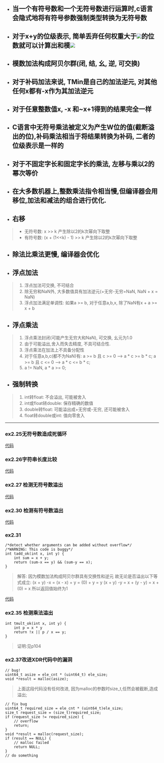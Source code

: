 - ## 当一个有符号数和一个无符号数进行运算时,c语言会隐式地将有符号参数强制类型转换为无符号数


- ## 对于x+y的位级表示, 简单丢弃任何权重大于![](http://chart.googleapis.com/chart?cht=tx&chl=2^{w-1})的位数就可以计算出和模![](http://chart.googleapis.com/chart?cht=tx&chl=2^{w})

- ## 模数加法构成阿贝尔群(闭, 结, 幺, 逆, 可交换)

- ## 对于补码加法来说, TMin是自己的加法逆元, 对其他任何x都有-x作为其加法逆元

- ## 对于任意整数值x, -x 和~x+1得到的结果完全一样

- ## C语言中无符号乘法被定义为产生W位的值(截断溢出的位),补码乘法相当于将结果转换为补码, 二者的位级表示是一样的

- ## 对于不固定字长和固定字长的乘法, 左移与乘以2的幂次等价

- ## 在大多数机器上,整数乘法指令相当慢,但编译器会用移位,加法和减法的组合进行优化.

- ## 右移
> - 无符号数: x >> k 产生除以2的k次幂向下取整
> - 有符号数: (x + (1<<k) - 1) >> k 产生除以2的k次幂向下取整
- ## 除法比乘法更慢, 编译器会优化

- ## 浮点加法
> 1. 浮点加法可交换, 不可结合
> 2. 除无穷和NaN外, 大多数值具有加法逆元(+无穷-无穷=NaN, NaN + x = NaN)
> 3. 浮点加法满足单调性:
> 如果a >= b, 对于任意a,b,x, 除了NaN有x + a >= x + b

- ## 浮点乘法
> 1. 浮点乘法封闭(可能产生无穷大和NaN), 可交换, 幺元为1.0
> 2. 由于可能溢出,舍入而失去精度, 不具可结合性.
> 3. 浮点乘法在加法上不具备分配性
> 4. 对于任意a,b,c(都不为NaN)有:
> a >= b 且 c >= 0 --> a * c >= b * c;
> a >= b 且 c <= 0 --> a * c <= b * c;
> 5. a != NaN, a * a >= 0;

- ## 强制转换
> 1. int转float: 不会溢出, 可能被舍入
> 2. int或float转double: 保存精确的数值
> 3. double转float: 可能溢出成+无穷或-无穷, 还可能被舍入
> 4. float转double或int: 值向零舍入



---
### ex2.25无符号数造成死循环

[代码](https://github.com/WallfacerRZD/CSAPP/blob/master/chapter2/ex2.25.c)

### ex2.26字符串长度比较
[代码](https://github.com/WallfacerRZD/CSAPP/blob/master/chapter2/ex2.26.c)

### ex2.27 检测无符号数溢出
[代码](https://github.com/WallfacerRZD/CSAPP/blob/master/chapter2/ex2.27.c)
### ex2.30 检测有符号数溢出
[代码](https://github.com/WallfacerRZD/CSAPP/blob/master/chapter2/ex2.30.c)

### ex2.31
```
/*detect whether arguments can be added without overflow*/
/*WARNING: This code is buggy*/
int tadd_ok(int x, int y) {
    int sum = x + y;
    return (sum-x == y) && (sum-y == x);
}
```
> 解答:
因为模数加法构成阿贝尔群具有交换性和逆元
> 故无论是否溢出以下等式成立:
> (x + y) -x = (x - x) + y = (0) + y = y
> (x + y) -y = x + (y - y) = x + (0) = x
> 所以返回值始终为1

[代码](https://github.com/WallfacerRZD/CSAPP/blob/master/chapter2/ex2.31.c)

### ex2.35 检测乘法溢出
```
int tmult_ok(int x, int y) {
    int p = x * y
    return !x || p / x == y;
}
```
> 证明:见p104

### ex2.37改进XDR代码中的漏洞
```
// bug!
uint64_t asize = ele_cnt * (uint64_t) ele_size;
void *result = malloc(asize);
```
> 上面这段代码没有任何改进, 因为malloc的参数时size_t,任然会被截断,造成溢出;

```
// fix bug
uint64_t required_size = ele_cnt * (uint64_t)ele_size;
size_t request_size = (size_t)required_size;
if (request_size != required_size) {
    // overflow
    return;
}
void *result = malloc(request_size);
if (result == NULL) {
    // malloc failed
    return NULL;
}
// do something
```


